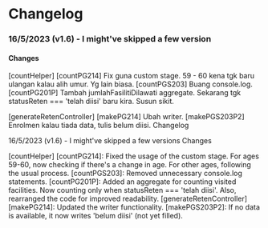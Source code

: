 # Changelog

### 16/5/2023 (v1.6) - I might've skipped a few version

#### Changes

[countHelper]
[countPG214] Fix guna custom stage. 59 - 60 kena tgk baru ulangan kalau alih umur. Yg lain biasa.
[countPGS203] Buang console.log.
[countPG201P] Tambah jumlahFasilitiDilawati aggregate. Sekarang tgk statusReten === 'telah diisi' baru kira. Susun sikit.

[generateRetenController]
[makePG214] Ubah writer.
[makePGS203P2] Enrolmen kalau tiada data, tulis belum diisi.
Changelog

16/5/2023 (v1.6) - I might've skipped a few versions
Changes

[countHelper]
[countPG214]: Fixed the usage of the custom stage. For ages 59-60, now checking if there's a change in age. For other ages, following the usual process.
[countPGS203]: Removed unnecessary console.log statements.
[countPG201P]: Added an aggregate for counting visited facilities. Now counting only when statusReten === 'telah diisi'. Also, rearranged the code for improved readability.
[generateRetenController]
[makePG214]: Updated the writer functionality.
[makePGS203P2]: If no data is available, it now writes 'belum diisi' (not yet filled).
